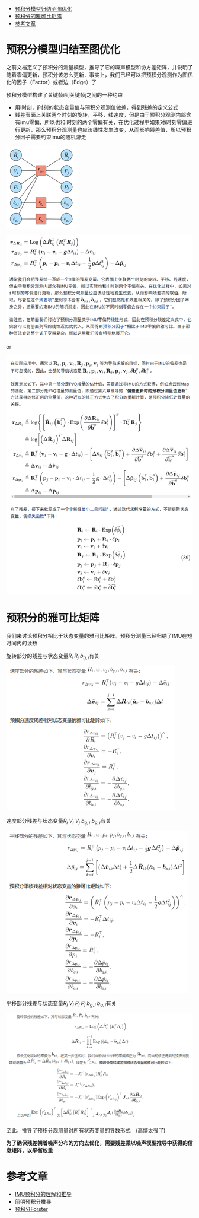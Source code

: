 - [预积分模型归结至图优化](#预积分模型归结至图优化)
- [预积分的雅可比矩阵](#预积分的雅可比矩阵)
- [参考文章](#参考文章)

# 预积分模型归结至图优化

之前文档定义了预积分的测量模型，推导了它的噪声模型和协方差矩阵，并说明了随着零偏更新，预积分该怎么更新．事实上，我们已经可以把预积分观测作为图优化的因子（Factor）或者边（Edge）了

预积分模型构建了关键帧i到关键帧j之间的一种约束

- 用i时刻，j时刻的状态变量值与预积分观测值做差，得到残差的定义公式
- 残差表面上关联两个时刻的旋转，平移，线速度，但是由于预积分观测内部含有imu零偏，所以也和i时刻的两个零偏有关，在优化过程中如果对i时刻零偏进行更新，那么预积分观测量也应该线性发生改变，从而影响残差值，所以预积分因子需要约束imu的随机游走

![](./img/imu_preintegration_3/pre_integration_1.png)

![](./img/imu_preintegration_3/img1.png)

or

![](./img/imu_preintegration_3/img2.png)

# 预积分的雅可比矩阵

我们来讨论预积分相比于状态变量的雅可比矩阵。预积分测量已经归纳了IMU在短时间内的读数

旋转部分的残差与状态变量$R_i$ $R_j$ $b_{g,i}$有关

![](./img/imu_preintegration_3/pre_integration_2.png)

速度部分残差与状态变量$R_i$ $V_i$ $V_j$ $b_{g,i}$ $b_{a,i}$有关

![](./img/imu_preintegration_3/pre_integration_3.png)

平移部分残差与状态变量$R_i$ $V_i$ $P_i$ $P_j$ $b_{g,i}$ $b_{a,i}$有关

![](./img/imu_preintegration_3/pre_integration_4.png)

至此，推导了预积分观测量对所有状态变量的导数形式　(高博太强了)

**为了确保残差朝着噪声分布的方向去优化，需要残差乘以噪声模型推导中获得的信息矩阵，以平衡权重**

# 参考文章

- [IMU预积分的理解和推导](https://zhuanlan.zhihu.com/p/473227932)
- [简明预积分推导](https://zhuanlan.zhihu.com/p/388859808)
- [预积分Forster](https://zhuanlan.zhihu.com/p/635496502)
